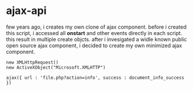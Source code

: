 # ajax-api

few years ago, i creates my own clone of ajax component.
before i created this script, i accessed all **onstart** and other events directly in each script.
this result in multiple create objcts.
after i invesigated a widle known public open source ajax component, i decided to create my own minimized ajax component.


	new XMLHttpRequest()
	new ActiveXObject("Microsoft.XMLHTTP")
	
	ajax({ url : 'file.php?action=info', success : document_info_success })


